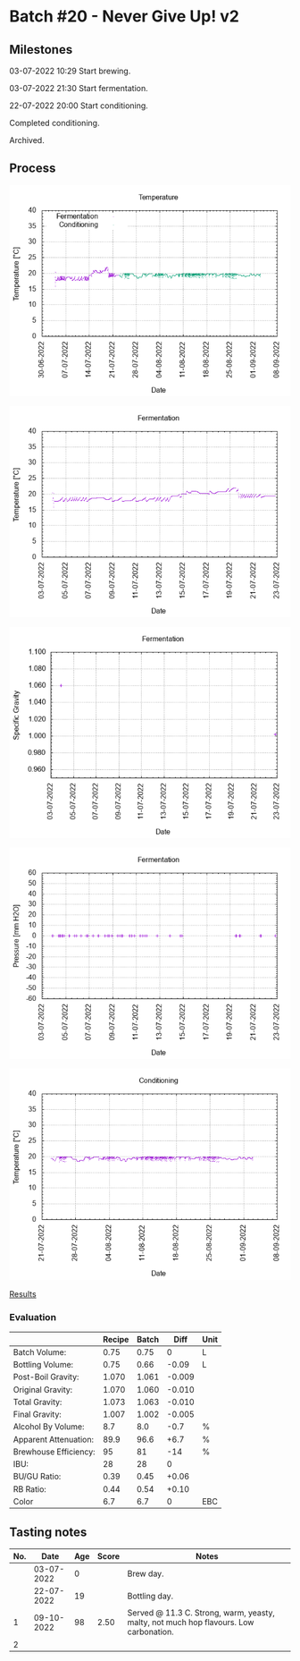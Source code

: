 # Batch #20 - Never Give Up! v2

## Milestones

03-07-2022 10:29 Start brewing.

03-07-2022 21:30 Start fermentation.

22-07-2022 20:00 Start conditioning.

Completed conditioning.

Archived.

## Process

![temperature](temperature.png)

![fermentation](fermentation.png)

![specific gravity](gravity.png)

![pressure](pressure.png)

![conditioning](conditioning.png)

[Results](./Batch_20_Never_Give_Up_v2_results.pdf)

### Evaluation

|                         | Recipe | Batch | Diff   | Unit |
|-------------------------|--------|-------|--------|------|
| Batch Volume:           | 0.75   | 0.75  | 0      | L    |
| Bottling Volume:        | 0.75   | 0.66  | -0.09  | L    |
| Post-Boil Gravity:      | 1.070  | 1.061 | -0.009 |      |
| Original Gravity:       | 1.070  | 1.060 | -0.010 |      |
| Total Gravity:          | 1.073  | 1.063 | -0.010 |      |
| Final Gravity:          | 1.007  | 1.002 | -0.005 |      |
| Alcohol By Volume:      | 8.7    | 8.0   | -0.7   | %    |
| Apparent Attenuation:   | 89.9   | 96.6  | +6.7   | %    |
| Brewhouse Efficiency:   | 95     | 81    | -14    | %    |
| IBU:                    | 28     | 28    | 0      |      |
| BU/GU Ratio:            | 0.39   | 0.45  | +0.06  |      |
| RB Ratio:               | 0.44   | 0.54  | +0.10  |      |
| Color                   | 6.7    | 6.7   | 0      | EBC  |

## Tasting notes

| No. | Date       | Age | Score | Notes |
|-----|------------|-----|-------|-------|
|     | 03-07-2022 |   0 |       | Brew day. |
|     | 22-07-2022 |  19 |       | Bottling day. |
|   1 | 09-10-2022 |  98 | 2.50  | Served @ 11.3 C. Strong, warm, yeasty, malty, not much hop flavours. Low carbonation. |
|   2 |            |     |       |  |
